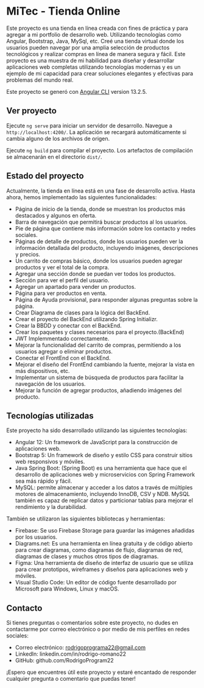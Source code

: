 # MiTec - Tienda Online

Este proyecto es una tienda en línea creada con fines de práctica y para agregar a mi portfolio de desarrollo web. Utilizando tecnologías como Angular, Bootstrap, Java, MySql, etc. Creé una tienda virtual donde los usuarios pueden navegar por una amplia selección de productos tecnológicos y realizar compras en línea de manera segura y fácil.
Este proyecto es una muestra de mi habilidad para diseñar y desarrollar aplicaciones web completas utilizando tecnologías modernas y es un ejemplo de mi capacidad para crear soluciones elegantes y efectivas para problemas del mundo real.

Este proyecto se generó con [Angular CLI](https://github.com/angular/angular-cli) version 13.2.5.

## Ver proyecto

Ejecute `ng serve` para iniciar un servidor de desarrollo. Navegue a `http://localhost:4200/`. La aplicación se recargará automáticamente si cambia alguno de los archivos de origen.

Ejecute `ng build` para compilar el proyecto. Los artefactos de compilación se almacenarán en el directorio `dist/`.

## Estado del proyecto

Actualmente, la tienda en línea está en una fase de desarrollo activa. Hasta ahora, hemos implementado las siguientes funcionalidades:

- Página de inicio de la tienda, donde se muestran los productos más destacados y algunos en oferta.
- Barra de navegación que permitirá buscar productos al los usuarios.
- Pie de página que contiene más información sobre los contacto y redes sociales.
- Páginas de detalle de productos, donde los usuarios pueden ver la información detallada del producto, incluyendo imágenes, descripciones y precios.
- Un carrito de compras básico, donde los usuarios pueden agregar productos y ver el total de la compra.
- Agregar una sección donde se puedan ver todos los productos.
- Sección para ver el perfil del usuario.
- Agregar un apartado para vender un productos.
- Página para ver productos en venta.
- Página de Ayuda provisional, para responder algunas preguntas sobre la página.
- Crear Diagrama de clases para la lógica del BackEnd.
- Crear el proyecto del BackEnd utilizando Spring Initializr.
- Crear la BBDD y conectar con el BackEnd.
- Crear los paquetes y clases necesarios para el proyecto.(BackEnd)
- JWT Implemmentado correctamente.
- Mejorar la funcionalidad del carrito de compras, permitiendo a los usuarios agregar o eliminar productos.
- Conectar el FrontEnd con el BackEnd.
- Mejorar el diseño del FrontEnd cambiando la fuente, mejorar la vista en más dispositivos, etc.
- Implementar un sistema de búsqueda de productos para facilitar la navegación de los usuarios.
- Mejorar la función de agregar productos, añadiendo imágenes del producto.

## Tecnologías utilizadas

Este proyecto ha sido desarrollado utilizando las siguientes tecnologías:

- Angular 12: Un framework de JavaScript para la construcción de aplicaciones web.
- Bootstrap 5: Un framework de diseño y estilo CSS para construir sitios web responsivos y móviles.
- Java Spring Boot: (Spring Boot) es una herramienta que hace que el desarrollo de aplicaciones web y microservicios con Spring Framework sea más rápido y fácil.
- MySQL: permite almacenar y acceder a los datos a través de múltiples motores de almacenamiento, incluyendo InnoDB, CSV y NDB. MySQL también es capaz de replicar datos y particionar tablas para mejorar el rendimiento y la durabilidad.

También se utilizaron las siguientes bibliotecas y herramientas:

- Firebase: Se uso Firebase Storage para guardar las imágenes añadidas por los usuarios.
- Diagrams.net: Es una herramienta en línea gratuita y de código abierto para crear diagramas, como diagramas de flujo, diagramas de red, diagramas de clases y muchos otros tipos de diagramas.
- Figma: Una herramienta de diseño de interfaz de usuario que se utiliza para crear prototipos, wireframes y diseños para aplicaciones web y móviles.
- Visual Studio Code: Un editor de código fuente desarrollado por Microsoft para Windows, Linux y macOS.

## Contacto

Si tienes preguntas o comentarios sobre este proyecto, no dudes en contactarme por correo electrónico o por medio de mis perfiles en redes sociales:

- Correo electrónico: rodrigoprograma22@gmail.com
- LinkedIn: linkedin.com/in/rodrigo-romano22
- GitHub: github.com/RodrigoProgram22

¡Espero que encuentres útil este proyecto y estaré encantado de responder cualquier pregunta o comentario que puedas tener!
